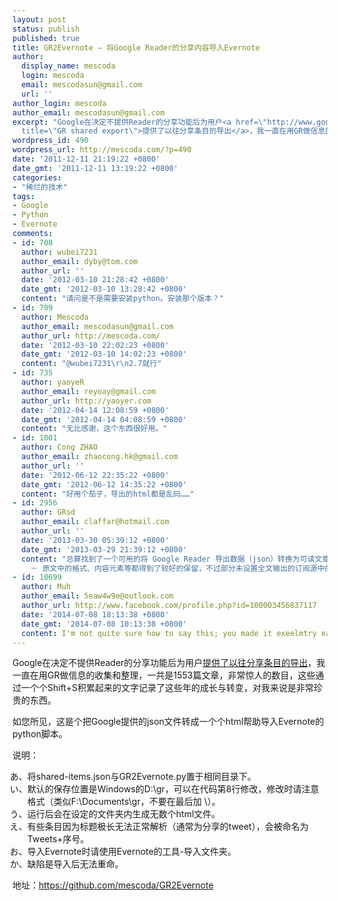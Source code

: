 ```yaml
---
layout: post
status: publish
published: true
title: GR2Evernote — 将Google Reader的分享内容导入Evernote
author:
  display_name: mescoda
  login: mescoda
  email: mescodasun@gmail.com
  url: ''
author_login: mescoda
author_email: mescodasun@gmail.com
excerpt: "Google在决定不提供Reader的分享功能后为用户<a href=\"http://www.google.com/reader/settings?display=import\"
  title=\"GR shared export\">提供了以往分享条目的导出</a>，我一直在用GR做信息的收集和整理，一共是1553篇文章，非常惊人的数目，这些通过一个个Shift+S积累起来的文字记录了这些年的成长与转变，对我来说是非常珍贵的东西。\r\n\r\n如您所见，这是个把Google提供的json文件转成一个个html帮助导入Evernote的python脚本。\r\n\r\n"
wordpress_id: 490
wordpress_url: http://mescoda.com/?p=490
date: '2011-12-11 21:19:22 +0800'
date_gmt: '2011-12-11 13:19:22 +0800'
categories:
- "稀烂的技术"
tags:
- Google
- Python
- Evernote
comments:
- id: 708
  author: wubei7231
  author_email: dyby@tom.com
  author_url: ''
  date: '2012-03-10 21:28:42 +0800'
  date_gmt: '2012-03-10 13:28:42 +0800'
  content: "请问是不是需要安装python。安装那个版本？"
- id: 709
  author: Mescoda
  author_email: mescodasun@gmail.com
  author_url: http://mescoda.com/
  date: '2012-03-10 22:02:23 +0800'
  date_gmt: '2012-03-10 14:02:23 +0800'
  content: "@wubei7231\r\n2.7就行"
- id: 735
  author: yaoyeR
  author_email: reyoay@gmail.com
  author_url: http://yaoyer.com
  date: '2012-04-14 12:08:59 +0800'
  date_gmt: '2012-04-14 04:08:59 +0800'
  content: "无比感谢，这个东西很好用。"
- id: 1001
  author: Cong ZHAO
  author_email: zhaocong.hk@gmail.com
  author_url: ''
  date: '2012-06-12 22:35:22 +0800'
  date_gmt: '2012-06-12 14:35:22 +0800'
  content: "好用个茄子，导出的html都是乱码……"
- id: 2956
  author: GRsd
  author_email: claffar@hotmail.com
  author_url: ''
  date: '2013-03-30 05:39:12 +0800'
  date_gmt: '2013-03-29 21:39:12 +0800'
  content: "总算找到了一个可用的将 Google Reader 导出数据（json）转换为可读文章内容的解决方案 ，且使用这个脚本输出的HTML最终显示效果也不错
    － 原文中的格式、内容元素等都得到了较好的保留，不过部分未设置全文输出的订阅源中的文章内容，依然是不完整的简文状态，但这样已经很好了。嗯，它对我很有帮助，非常感谢作者的努力，谢谢。"
- id: 10699
  author: Muh
  author_email: 5eaw4w9e@outlook.com
  author_url: http://www.facebook.com/profile.php?id=100003456837117
  date: '2014-07-08 18:13:38 +0800'
  date_gmt: '2014-07-08 10:13:38 +0800'
  content: I'm not quite sure how to say this; you made it exeelmtry easy for me!
---
```

<p>Google在决定不提供Reader的分享功能后为用户<a href="http://www.google.com/reader/settings?display=import" title="GR shared export">提供了以往分享条目的导出</a>，我一直在用GR做信息的收集和整理，一共是1553篇文章，非常惊人的数目，这些通过一个个Shift+S积累起来的文字记录了这些年的成长与转变，对我来说是非常珍贵的东西。</p>
<p>如您所见，这是个把Google提供的json文件转成一个个html帮助导入Evernote的python脚本。</p>
<p><a id="more"></a><a id="more-490"></a></p>
<p>说明：</p>
<ol style="list-style-type:hiragana">
<li>将shared-items.json与GR2Evernote.py置于相同目录下。</li>
<li>默认的保存位置是Windows的D:\gr，可以在代码第8行修改，修改时请注意格式（类似F:\Documents\gr，不要在最后加 \）。</li>
<li>运行后会在设定的文件夹内生成无数个html文件。</li>
<li>有些条目因为标题极长无法正常解析（通常为分享的tweet），会被命名为Tweets+序号。</li>
<li>导入Evernote时请使用Evernote的工具-导入文件夹。</li>
<li>缺陷是导入后无法重命。</li>
</ol>
<p>地址：<a href="https://github.com/mescoda/GR2Evernote" title="GR2Evernote">https://github.com/mescoda/GR2Evernote</a></p>
